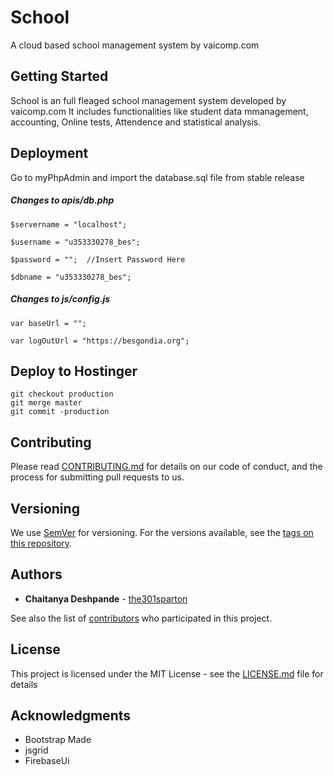 # School

A cloud based school management system by vaicomp.com

## Getting Started

School is an full fleaged school management system developed by vaicomp.com It includes functionalities like student data mmanagement, accounting, Online tests, Attendence and statistical analysis.

## Deployment

Go to myPhpAdmin and import the database.sql file from stable release

##### Changes to apis/db.php

```
$servername = "localhost";

$username = "u353330278_bes";

$password = "";  //Insert Password Here

$dbname = "u353330278_bes";
```

##### Changes to js/config.js
```
var baseUrl = "";

var logOutUrl = "https://besgondia.org";
```


## Deploy to Hostinger 

```
git checkout production
git merge master
git commit -production
```

## Contributing

Please read [CONTRIBUTING.md](https://gist.github.com/PurpleBooth/b24679402957c63ec426) for details on our code of conduct, and the process for submitting pull requests to us.

## Versioning

We use [SemVer](http://semver.org/) for versioning. For the versions available, see the [tags on this repository](https://github.com/the301sparton/school/tags). 

## Authors

* **Chaitanya Deshpande** - [the301sparton](https://github.com/the301sparton)

See also the list of [contributors](https://github.com/the301sparton/school/contributors) who participated in this project.

## License

This project is licensed under the MIT License - see the [LICENSE.md](LICENSE.md) file for details

## Acknowledgments

* Bootstrap Made
* jsgrid
* FirebaseUi
